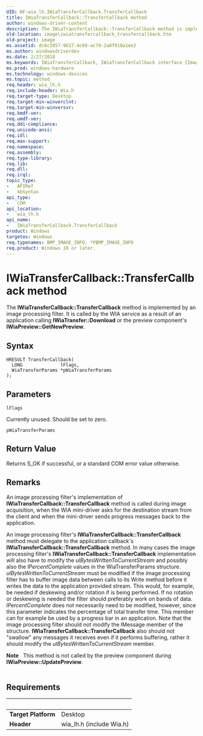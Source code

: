 ```yaml
---
UID: NF:wia_lh.IWiaTransferCallback.TransferCallback
title: IWiaTransferCallback::TransferCallback method
author: windows-driver-content
description: The IWiaTransferCallback::TransferCallback method is implemented by an image processing filter. It is called by the WIA service as a result of an application calling IWiaTransfer::Download or the preview component's IWiaPreview::GetNewPreview.
old-location: image\iwiatransfercallback_transfercallback.htm
old-project: image
ms.assetid: dc6c2057-9617-4c69-ac79-2a8f910a1ee2
ms.author: windowsdriverdev
ms.date: 2/27/2018
ms.keywords: IWiaTransferCallback, IWiaTransferCallback interface [Imaging Devices], TransferCallback method, IWiaTransferCallback::TransferCallback, IWiaTransfercallback_8e8bdc78-ce93-4fe1-98aa-91ffe608ee52.xml, TransferCallback method [Imaging Devices], TransferCallback method [Imaging Devices], IWiaTransferCallback interface, TransferCallback,IWiaTransferCallback.TransferCallback, image.iwiatransfercallback_transfercallback, wia_lh/IWiaTransferCallback::TransferCallback
ms.prod: windows-hardware
ms.technology: windows-devices
ms.topic: method
req.header: wia_lh.h
req.include-header: Wia.h
req.target-type: Desktop
req.target-min-winverclnt: 
req.target-min-winversvr: 
req.kmdf-ver: 
req.umdf-ver: 
req.ddi-compliance: 
req.unicode-ansi: 
req.idl: 
req.max-support: 
req.namespace: 
req.assembly: 
req.type-library: 
req.lib: 
req.dll: 
req.irql: 
topic_type:
-	APIRef
-	kbSyntax
api_type:
-	COM
api_location:
-	wia_lh.h
api_name:
-	IWiaTransferCallback.TransferCallback
product: Windows
targetos: Windows
req.typenames: BMP_IMAGE_INFO, *PBMP_IMAGE_INFO
req.product: Windows 10 or later.
---
```



# IWiaTransferCallback::TransferCallback method
The <b>IWiaTransferCallback::TransferCallback</b> method is implemented by an image processing filter. It is called by the WIA service as a result of an application calling <b>IWiaTransfer::Download</b> or the preview component's <b>IWiaPreview::GetNewPreview</b>.

## Syntax

```
HRESULT TransferCallback(
  LONG              lFlags,
  WiaTransferParams *pWiaTransferParams
);
```

## Parameters

`lFlags`

Currently unused. Should be set to zero.

`pWiaTransferParams`




## Return Value

Returns S_OK if successful, or a standard COM error value otherwise.

## Remarks

An image processing filter's implementation of <b>IWiaTransferCallback::TransferCallback</b> method is called during image acquisition, when the WIA mini-driver asks for the destination stream from the client and when the mini-driver sends progress messages back to the application. 

An image processing filter's <b>IWiaTransferCallback::TransferCallback</b> method must delegate to the application callback's <b>IWiaTransferCallback::TransferCallback</b> method. In many cases the image processing filter's <b>IWiaTransferCallback::TransferCallback</b> implementation will also have to modify the <i>ulBytesWrittenToCurrentStream</i> and possibly also the <i>lPercentComplete</i> values in the WiaTransferParams structure. <i>ulBytesWrittenToCurrentStream</i> must be modified if the image processing filter has to buffer image data between calls to its Write method before it writes the data to the application provided stream. This would, for example, be needed if deskewing and/or rotation if is being performed. If no rotation or deskewing is needed the filter should preferably work on bands of data. <i>lPercentComplete</i> does not necessarily need to be modified, however, since this parameter indicates the percentage of total transfer time. This member can for example be used by a progress bar in an application. Note that the image processing filter should not modify the lMessage member of the structure. <b>IWiaTransferCallback::TransferCallback</b> also should not "swallow" any messages it receives even if it performs buffering, rather it should modify the <i>ulBytesWrittenToCurrentStream</i> member.

<div class="alert"><b>Note</b>    This method is not called by the preview component during <b>IWiaPreview::UpdatePreview</b>.</div>
<div> </div>

## Requirements
| &nbsp; | &nbsp; |
| ---- |:---- |
| **Target Platform** | Desktop |
| **Header** | wia_lh.h (include Wia.h) |